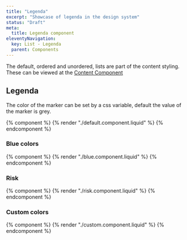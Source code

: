 ```yaml
---
title: "Legenda"
excerpt: "Showcase of legenda in the design system"
status: "Draft"
meta:
  title: Legenda component
eleventyNavigation:
  key: List - Legenda
  parent: Components
---
```


The default, ordered and unordered, lists are part of the content styling. These can be viewed at the [Content Component](/components/content/)

## Legenda

The color of the marker can be set by a css variable, default the value of the marker is grey.

{% component %}
{% render "./default.component.liquid" %}
{% endcomponent %}

### Blue colors

{% component %}
{% render "./blue.component.liquid" %}
{% endcomponent %}

### Risk

{% component %}
{% render "./risk.component.liquid" %}
{% endcomponent %}

### Custom colors

{% component %}
{% render "./custom.component.liquid" %}
{% endcomponent %}
